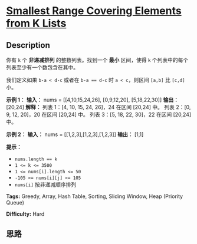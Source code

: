 # [Smallest Range Covering Elements from K Lists][title]

## Description

你有 `k` 个 **非递减排列** 的整数列表。找到一个 **最小** 区间，使得 `k` 个列表中的每个列表至少有一个数包含在其中。

我们定义如果 `b-a < d-c` 或者在 `b-a == d-c` 时 `a < c`，则区间 `[a,b]` 比 `[c,d]` 小。



**示例 1：**
            **输入：** nums = [[4,10,15,24,26], [0,9,12,20], [5,18,22,30]]    **输出：** [20,24]    **解释：**     列表 1：[4, 10, 15, 24, 26]，24 在区间 [20,24] 中。    列表 2：[0, 9, 12, 20]，20 在区间 [20,24] 中。    列表 3：[5, 18, 22, 30]，22 在区间 [20,24] 中。    

**示例 2：**
            **输入：** nums = [[1,2,3],[1,2,3],[1,2,3]]    **输出：** [1,1]    



**提示：**

  * `nums.length == k`
  * `1 <= k <= 3500`
  * `1 <= nums[i].length <= 50`
  * `-105 <= nums[i][j] <= 105`
  * `nums[i]` 按非递减顺序排列




**Tags:** Greedy, Array, Hash Table, Sorting, Sliding Window, Heap (Priority Queue)

**Difficulty:** Hard

## 思路

[title]: https://leetcode-cn.com/problems/smallest-range-covering-elements-from-k-lists
